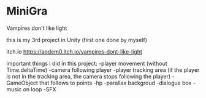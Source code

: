 # MiniGra
Vampires don't like light

this is my 3rd project in Unity (first one done by myself)

itch.io https://aodem0.itch.io/vampires-dont-like-light

important things i did in this project:
-player movement (without Time.deltaTime)
-camera following player
-player tracking area (if the player is not in the tracking area, the camera stops following the player)
-GameObject that follows to points
-hp
-parallax backgroud
-dialogue box
-music on loop
-SFX
